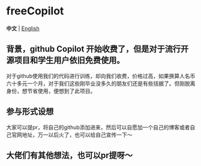 # freeCopilot

**中文** | [English](./README.md)

## 背景，github Copilot 开始收费了，但是对于流行开源项目和学生用户依旧免费使用。

对于github使用我们的代码进行训练，却向我们收费，价格过高，如果换算人名币六十多元一个月，对于我们这些刚毕业没多久的朋友们还是有些拮据了。但刚脱离身份，想节省使用，便想到了此项目。

## 参与形式设想

大家可以提pr，将自己的github添加进来，然后可以自愿加一个自己的博客或者自己官网地址，万一以后火了，也可以给自己宣传一下～

## 大佬们有其他想法，也可以pr提呀～
